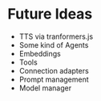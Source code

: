 # Future Ideas

- TTS via tranformers.js
- Some kind of Agents
- Embeddings
- Tools
- Connection adapters
- Prompt management
- Model manager
